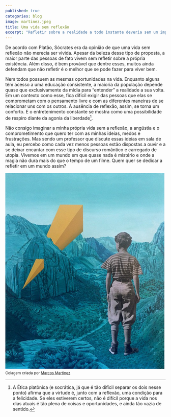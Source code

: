 ```yaml
---
published: true
categories: blog
image: martinez.jpeg
title: Uma vida sem reflexão
excerpt: "Refletir sobre a realidade a todo instante deveria sem um imperativo para todos nós. Mas quem tem tempo, disposição e comprometimento para fazer isso?"
---
```


De acordo com Platão, Sócrates era da opinião de que uma vida sem reflexão não merecia ser vivida. Apesar da beleza desse tipo de proposta, a maior parte das pessoas de fato vivem sem refletir sobre a própria existência. Além disso, é bem provável que dentre esses, muitos ainda defendam que não refletir é o melhor que se pode fazer para viver bem.

Nem todos possuem as mesmas oportunidades na vida. Enquanto alguns têm acesso a uma educação consistente, a maioria da população depende quase que exclusivamente da mídia para “entender” a realidade a sua volta. Em um contexto como esse, fica difícil exigir das pessoas que elas se comprometam com o pensamento livre e com as diferentes maneiras de se relacionar uns com os outros. A ausência de reflexão, assim, se torna um conforto. E o entretenimento constante se mostra como uma possibilidade de respiro diante da agonia da liberdade[^1].

Não consigo imaginar a minha própria vida sem a reflexão, a angústia e o comprometimento que quero ter com as minhas ideias, medos e frustrações. Mas sendo um professor que discute essas ideias em sala de aula, eu percebo como cada vez menos pessoas estão dispostas a ouvir e a se deixar encantar com esse tipo de discurso romântico e carregado de utopia. Vivemos em um mundo em que quase nada é mistério e onde a magia não dura mais do que o tempo de um filme. Quem quer se dedicar a refletir em um mundo assim?

<img src="/assets/images/martinez.jpeg">
<small>Colagem criada por <a href="http://marcosmtez.com/">Marcos Martínez</a></small>

[^1]: A Ética platônica (e socrática, já que é tão difícil separar os dois nesse ponto) afirma que a virtude é, junto com a reflexão, uma condição para a felicidade. Se eles estiverem certos, não é difícil porque a vida nos dias atuais é tão plena de coisas e oportunidades, e ainda tão vazia de sentido.
